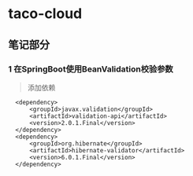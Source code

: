 # taco-cloud


##  笔记部分
### 1 在SpringBoot使用BeanValidation校验参数
> 添加依赖
```
  <dependency>
      <groupId>javax.validation</groupId>
      <artifactId>validation-api</artifactId>
      <version>2.0.1.Final</version>
  </dependency>
  <dependency>
      <groupId>org.hibernate</groupId>
      <artifactId>hibernate-validator</artifactId>
      <version>6.0.1.Final</version>
  </dependency>
```
